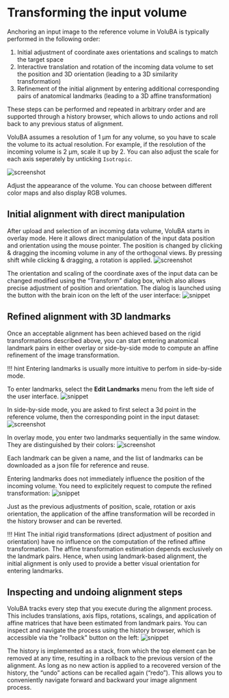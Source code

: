# Transforming the input volume 

Anchoring an input image to the reference volume in VoluBA is typically performed in the following order:

 1. Initial adjustment of coordinate axes orientations and scalings to match the target space
 2. Interactive translation and rotation of the incoming data volume to set the position and 3D orientation (leading to a 3D similarity transformation)
 3. Refinement of the initial alignment by entering additional corresponding pairs of anatomical landmarks  (leading to a 3D affine transformation)

These steps can be performed and repeated in arbitrary order and are supported through a history browser, which allows to undo actions and roll back to any previous status of alignment. 

VoluBA assumes a resolution of 1 μm for any volume, so you have to scale the volume to its actual resolution. For example,
if the resolution of the incoming volume is 2 μm, scale it up by 2. You can also adjust the scale for each axis seperately
by unticking `Isotropic`.

![screenshot](images/volume_filter.png)

Adjust the appearance of the volume.
You can choose between different color maps and also display RGB volumes.


## Initial alignment with direct manipulation 

After upload and selection of an incoming data volume, VoluBA starts in overlay mode. 
Here it allows direct manipulation of the input data position and orientation using the mouse pointer. 
The position is changed by clicking & dragging the incoming volume in any of the orthogonal views. 
By pressing shift while clicking & dragging, a rotation is applied. 
![screenshot](images/initialalignment.png)

The orientation and scaling of the coordinate axes of the input data can be changed modified using the “Transform” dialog box,
which also allows precise adjustment of position and orientation. 
The dialog is launched using the button with the brain icon on the left of the user interface:
![snippet](images/fixscale.png)


## Refined alignment with 3D landmarks

Once an acceptable alignment has been achieved based on the rigid transformations described above, you can start entering anatomical landmark pairs in either overlay or side-by-side mode to compute an affine refinement of the image transformation.

!!! hint
    Entering landmarks is usually more intuitive to perfom in side-by-side mode.

To enter landmarks, select the **Edit Landmarks** menu from the left side of the user interface.
![snippet](images/launch_landmark_menu.png)

In side-by-side mode, you are asked to first select a 3d point in the reference volume, then the corresponding point in the input dataset:
![screenshot](images/landmarks1.png)

In overlay mode, you enter two landmarks sequentially in the same window. They are distinguished by their colors:
![screenshot](images/landmarks2.png)

Each landmark can be given a name, and the list of landmarks can be downloaded as a json file for reference and reuse. 

Entering landmarks does not immediately influence the position of the incoming volume. You need to explicitely request to compute the refined transformation:
![snippet](images/compute_transformation.png)

Just as the previous adjustments of position, scale, rotation or axis orientation, the application of the affine transformation will be recorded in the history browser and can be reverted. 

!!! Hint
	The initial rigid transformations (direct adjustment of position and orientation) have no influence on the computation of the refined affine transformation. 
	The affine transformation estimation depends exclusively on the landmark pairs. 
	Hence, when using landmark-based alignment, the initial alignment is only used to provide a better visual orientation for entering landmarks.


## Inspecting and undoing alignment steps

VoluBA tracks every step that you execute during the alignment process. 
This includes translations, axis flips, rotations, scalings, and application of affine matrices that have been estimated from landmark pairs. 
You can inspect and navigate the process using the history browser, which is accessible via the "rollback" button on the left: 
![snippet](images/undoing.png)

The history is implemented as a stack, from which the top element can be removed at any time, resulting in a rollback to the previous version of the alignment. 
As long as no new action is applied to a recovered version of the history, the “undo” actions can be recalled again (“redo”). 
This allows you to conveniently navigate forward and backward your image alignment process.


